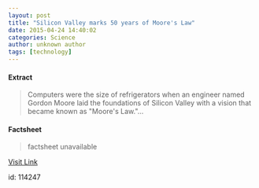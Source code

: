 ```yaml
---
layout: post
title: "Silicon Valley marks 50 years of Moore's Law"
date: 2015-04-24 14:40:02
categories: Science
author: unknown author
tags: [technology]
---
```



#### Extract
>Computers were the size of refrigerators when an engineer named Gordon Moore laid the foundations of Silicon Valley with a vision that became known as "Moore's Law."...

#### Factsheet
>factsheet unavailable

[Visit Link](http://phys.org/news349088149.html)

id:  114247


